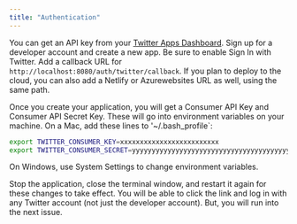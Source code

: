 ```yaml
---
title: "Authentication"
---
```


You can get an API key from your [Twitter Apps Dashboard](https://developer.twitter.com/en/apps).
Sign up for a developer account and create a new app.
Be sure to enable Sign In with Twitter.
Add a callback URL for `http://localhost:8080/auth/twitter/callback`.
If you plan to deploy to the cloud, you can also add a Netlify or Azurewebsites URL as well, using the same path.

Once you create your application, you will get a Consumer API Key and Consumer API Secret Key.
These will go into environment variables on your machine.
On a Mac, add these lines to '~/.bash_profile`:

```bash
export TWITTER_CONSUMER_KEY=xxxxxxxxxxxxxxxxxxxxxxxxx
export TWITTER_CONSUMER_SECRET=yyyyyyyyyyyyyyyyyyyyyyyyyyyyyyyyyyyyyyyyyyyyyyyyyy
```

On Windows, use System Settings to change environment variables.

Stop the application, close the terminal window, and restart it again for these changes to take effect.
You will be able to click the link and log in with any Twitter account (not just the developer account).
But, you will run into the next issue.

